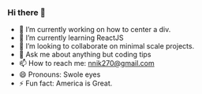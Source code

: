### Hi there 👋


- 🔭 I’m currently working on how to center a div.
- 🌱 I’m currently learning ReactJS
- 👯 I’m looking to collaborate on minimal scale projects.
- 💬 Ask me about anything but coding tips
- 📫 How to reach me: nnik270@gmail.com
- 😄 Pronouns: Swole eyes
- ⚡ Fun fact: America is Great.
